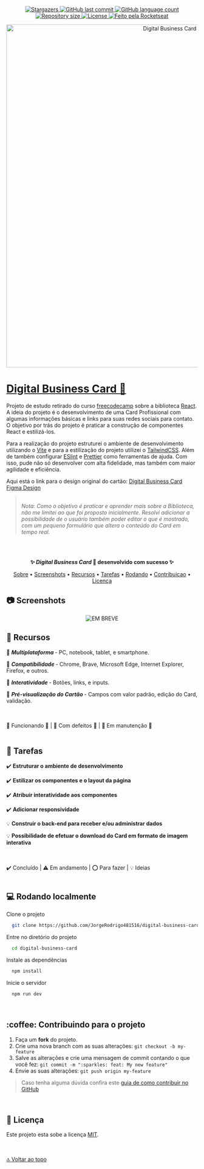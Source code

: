 <p align="center" id="top">
  <a href="https://github.com/JorgeRodrigo481516/digital-business-card/stargazers">
    <img alt="Stargazers" src="https://img.shields.io/github/stars/JorgeRodrigo481516/digital-business-card?style=social">
  </a>
  <a href="https://github.com/JorgeRodrigo481516/digital-business-card/commits/main">
    <img alt="GitHub last commit" src="https://img.shields.io/github/last-commit/JorgeRodrigo481516/digital-business-card">
  </a>
  <a href="#">
    <img alt="GitHub language count" src="https://img.shields.io/github/languages/count/JorgeRodrigo481516/digital-business-card?color=3F71FF">
  </a>
  <a href="#">
    <img alt="Repository size" src="https://img.shields.io/github/repo-size/JorgeRodrigo481516/digital-business-card">
  </a>
  <a href="./LICENSE.md">
    <img alt="License" src="https://img.shields.io/badge/license-MIT-blue">
  </a>
  <a href="https://www.linkedin.com/in/jorge-rodrigo-rosario-de-almeida">
    <img alt="Feito pela Rocketseat" src="https://img.shields.io/badge/feito%20por-Jorge%20Rodrigo-1F51FF">
  </a>
</p>


<p align="center">
  <img width="900px" src="https://user-images.githubusercontent.com/79382459/201459572-4296c1c1-1a9e-476f-bbdf-8e21b4f0ace5.jpeg" alt="Digital Business Card website"
</p>
	
<h1 id="sobre"> 
  <a href="https://jorgerodrigo481516.github.io/digital-business-card/" target="_blank"> 
    Digital Business Card 🔗 
  </a>
</h1>

Projeto de estudo retirado do curso [freecodecamp](https://www.youtube.com/watch?v=bMknfKXIFA8) sobre a biblioteca [React](https://reactjs.org/). A ideia do projeto é o desenvolvimento de uma Card Profissional com algumas informações básicas e links para suas redes sociais para contato. O objetivo por trás do projeto é praticar a construção de componentes React e estilizá-los.

Para a realização do projeto estruturei o ambiente de desenvolvimento utilizando o [Vite](https://vitejs.dev/) e para a estilização do projeto utilizei o [TailwindCSS](https://tailwindcss.com/). Além de também configurar [ESlint](https://eslint.org/) e [Prettier](https://prettier.io/) como ferramentas de ajuda. Com isso, pude não só desenvolver com alta fidelidade, mas também com maior agilidade e eficiência.

Aqui está o link para o design original do cartão: [Digital Business Card Figma Design](https://www.figma.com/file/4ctPLUvIn5b5Ep6YPOZWWd/Digital-Business-Card)

> <em><br>
    Nota: Como o objetivo é praticar e aprender mais sobre a Biblioteca, não me limitei ao que foi proposto inicialmente. Resolvi adicionar a possibilidade de o usuário também poder editar o que é mostrado, com um pequeno formulário que altera o conteúdo do Card em tempo real.
  </em>


<br> <br>
<p align="center" color="green">
  <strong> ✨ <em>Digital Business Card</em> 💙 desenvolvido com sucesso  ✨ </strong>
</p>


<p align="center">
 <a href="#sobre">Sobre</a> •
 <a href="#screenshots">Screenshots</a> •
 <a href="#recursos">Recursos</a> • 
 <a href="#tarefas">Tarefas</a> • 
 <a href="#instalacao">Rodando</a> • 
 <a href="#contribuicao">Contribuicao</a> • 
 <a href="#licenca">Licença</a>
</p>


<h2 id="screenshots"> 📷 Screenshots </h2>

<p align="center">
  <img src="https://user-images.githubusercontent.com/79382459/165197949-467ba82c-133f-4539-b4c2-fa75d7927d54.png" alt="EM BREVE"
</p>
	
<br>
<h2 id="recursos"> 🧰 Recursos </h2>

🔷 <strong><em> Multiplataforma </em></strong> - PC, notebook, tablet, e smartphone.

🔷 <strong><em> Compatibilidade </em></strong> - Chrome, Brave, Microsoft Edge, Internet Explorer, Firefox, e outros.

🔷 <strong><em> Interatividade </em></strong> - Botões, links, e inputs.

🔷 <strong><em> Pré-visualização do Cartão </em></strong> - Campos com valor padrão, edição do Card, validação.


<br>
<br>
🔷 Funcionando 🔹  |  🔶 Com defeitos 🔸  |  🔺 Em manutenção 🔺
	
<br>
<br>
<h2 id="tarefas"> 📑 Tarefas </h2>

✔️ <strong> Estruturar o ambiente de desenvolvimento </strong>

✔️ <strong> Estilizar os componentes e o layout da página </strong>

✔️ <strong> Atribuir interatividade aos componentes </strong>

✔️ <strong> Adicionar responsividade </strong>

💡 <strong> Construir o back-end para receber e/ou administrar dados </strong>

💡 <strong> Possibilidade de efetuar o download do Card em formato de imagem interativa</strong>

<br>
<br>
✔️ Concluído  |  ⚠️ Em andamento  |  ⭕ Para fazer  |  💡 Ideias

<br>
<br>
<h2 id="instalacao"> 💻 Rodando localmente </h2>

Clone o projeto

```bash
  git clone https://github.com/JorgeRodrigo481516/digital-business-card.git
```

Entre no diretório do projeto

```bash
  cd digital-business-card
```

Instale as dependências

```bash
  npm install
```

Inicie o servidor

```bash
  npm run dev
```


<br>
<h2 id="contribuicao"> :coffee: Contribuindo para o projeto </h2>

1. Faça um **fork** do projeto.
2. Crie uma nova branch com as suas alterações: `git checkout -b my-feature`
3. Salve as alterações e crie uma mensagem de commit contando o que você fez: `git commit -m ":sparkles: feat: My new feature"`
4. Envie as suas alterações: `git push origin my-feature`
> Caso tenha alguma dúvida confira este [guia de como contribuir no GitHub](https://www.dataschool.io/how-to-contribute-on-github/)


<br>
<h2 id="licenca"> 📝 Licença </h2>

Este projeto esta sobe a licença [MIT](./LICENSE.md).

<br><br>[🔝 Voltar ao topo](#top) <br>
